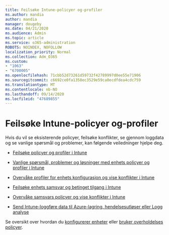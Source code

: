 ```yaml
---
title: Feilsøke Intune-policyer og-profiler
ms.author: mandia
author: mandia
manager: dougeby
ms.date: 04/21/2020
ms.audience: Admin
ms.topic: article
ms.service: o365-administration
ROBOTS: NOINDEX, NOFOLLOW
localization_priority: Normal
ms.collection: Adm_O365
ms.custom:
- "1063"
- "6700005"
ms.openlocfilehash: 71cbb52d73261d59732f42789997d0ee55e71906
ms.sourcegitcommit: c6692ce0fa1358ec3529e59ca0ecdfdea4cdc759
ms.translationtype: MT
ms.contentlocale: nb-NO
ms.lasthandoff: 09/14/2020
ms.locfileid: "47689855"
---
```

# <a name="troubleshooting-intune-policy-and-profiles"></a>Feilsøke Intune-policyer og-profiler

Hvis du vil se eksisterende policyer, feilsøke konflikter, se gjennom loggdata og se vanlige spørsmål og problemer, kan følgende veiledninger hjelpe deg.

- [Feilsøke policyer og profiler i Intune](https://docs.microsoft.com/mem/intune/configuration/troubleshoot-policies-in-microsoft-intune)

- [Vanlige spørsmål, problemer og løsninger med enhets policyer og profiler i Intune](https://docs.microsoft.com/intune/device-profile-troubleshoot)

- [Overvåke profiler for enhets konfigurasjon og vise konflikter i Intune](https://docs.microsoft.com/intune/device-profile-monitor)

- [Feilsøke enhets samsvar og betinget tilgang i Intune](https://docs.microsoft.com/intune/troubleshoot-conditional-access)

- [Overvåke samsvars policyer og vise konflikter i Intune](https://docs.microsoft.com/intune/compliance-policy-monitor)

- [Send Intune-loggføre data til Azure-lagring, hendelsesutløser eller Logg analyse](https://docs.microsoft.com/intune/review-logs-using-azure-monitor)

Se oversikt over hvordan du [konfigurerer enheter](https://docs.microsoft.com/intune/device-profiles) eller [bruker overholdelses policyer](https://docs.microsoft.com/intune/device-compliance-get-started).